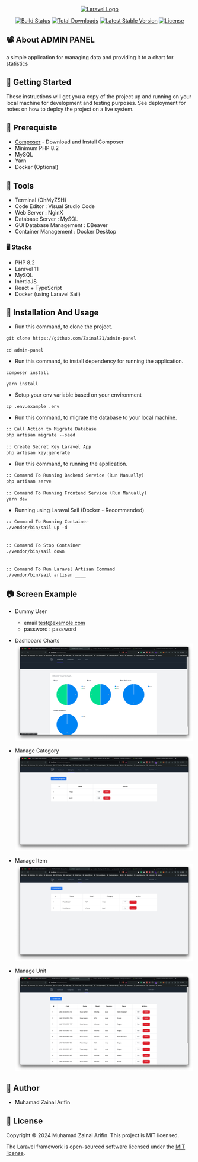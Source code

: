<p align="center"><a href="https://laravel.com" target="_blank"><img src="https://raw.githubusercontent.com/laravel/art/master/logo-lockup/5%20SVG/2%20CMYK/1%20Full%20Color/laravel-logolockup-cmyk-red.svg" width="400" alt="Laravel Logo"></a></p>

<p align="center">
<a href="https://github.com/laravel/framework/actions"><img src="https://github.com/laravel/framework/workflows/tests/badge.svg" alt="Build Status"></a>
<a href="https://packagist.org/packages/laravel/framework"><img src="https://img.shields.io/packagist/dt/laravel/framework" alt="Total Downloads"></a>
<a href="https://packagist.org/packages/laravel/framework"><img src="https://img.shields.io/packagist/v/laravel/framework" alt="Latest Stable Version"></a>
<a href="https://packagist.org/packages/laravel/framework"><img src="https://img.shields.io/packagist/l/laravel/framework" alt="License"></a>
</p>

## 📽️ About ADMIN PANEL

a simple application for managing data and providing it to a chart for statistics

## 🌟 Getting Started

These instructions will get you a copy of the project up and running on your local machine for development and testing purposes. See deployment for notes on how to deploy the project on a live system.

## 🚀 Prerequiste

-   [Composer](https://getcomposer.org/) - Download and Install Composer
-   Minimum PHP 8.2
-   MySQL
-   Yarn
-   Docker (Optional)

## 🔑 Tools

-   Terminal (OhMyZSH)
-   Code Editor : Visual Studio Code
-   Web Server : NginX
-   Database Server : MySQL
-   GUI Database Management : DBeaver
-   Container Management : Docker Desktop

### 🖥️ Stacks

-   PHP 8.2
-   Laravel 11
-   MySQL
-   InertiaJS
-   React + TypeScript
-   Docker (using Laravel Sail)

## 🚀 Installation And Usage

-   Run this command, to clone the project.

```
git clone https://github.com/Zainal21/admin-panel

cd admin-panel
```

-   Run this command, to install dependency for running the application.

```
composer install
```

```
yarn install
```

-   Setup your env variable based on your environment

```
cp .env.example .env
```

-   Run this command, to migrate the database to your local machine.

```
:: Call Action to Migrate Database
php artisan migrate --seed

:: Create Secret Key Laravel App
php artisan key:generate
```

-   Run this command, to running the application.

```
:: Command To Running Backend Service (Run Manually)
php artisan serve

:: Command To Running Frontend Service (Run Manually)
yarn dev
```

-   Running using Laraval Sail (Docker - Recommended)

```
:: Command To Running Container
./vendor/bin/sail up -d


:: Command To Stop Container
./vendor/bin/sail down


:: Command To Run Laravel Artisan Command
./vendor/bin/sail artisan ____
```

## 📷 Screen Example

-   Dummy User

    -   email test@example.com
    -   password : password

-   Dashboard Charts
    ![alt text](public/capture/charts.png)
-   Manage Category
    ![alt text](public/capture/category.png)

-   Manage Item
    ![alt text](public/capture/items.png)

-   Manage Unit
    ![alt text](public/capture/units.png)

## 👤 Author

-   Muhamad Zainal Arifin

## 📝 License

Copyright © 2024 Muhamad Zainal Arifin.
This project is MIT licensed.

The Laravel framework is open-sourced software licensed under the [MIT license](https://opensource.org/licenses/MIT).
